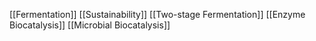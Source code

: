 [[Fermentation]]
[[Sustainability]]
[[Two-stage Fermentation]]
[[Enzyme Biocatalysis]]
[[Microbial Biocatalysis]]

